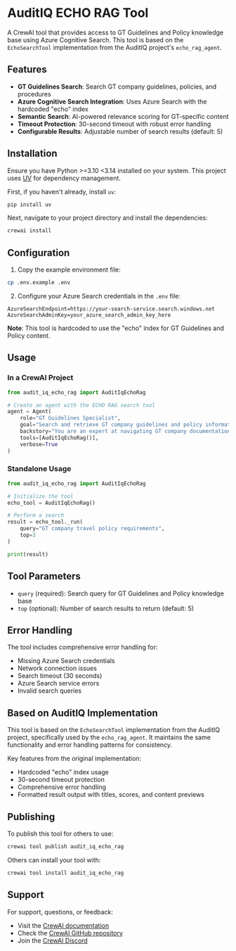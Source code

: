 # AuditIQ ECHO RAG Tool

A CrewAI tool that provides access to GT Guidelines and Policy knowledge base using Azure Cognitive Search. This tool is based on the `EchoSearchTool` implementation from the AuditIQ project's `echo_rag_agent`.

## Features

- **GT Guidelines Search**: Search GT company guidelines, policies, and procedures
- **Azure Cognitive Search Integration**: Uses Azure Search with the hardcoded "echo" index
- **Semantic Search**: AI-powered relevance scoring for GT-specific content
- **Timeout Protection**: 30-second timeout with robust error handling
- **Configurable Results**: Adjustable number of search results (default: 5)

## Installation

Ensure you have Python >=3.10 <3.14 installed on your system. This project uses [UV](https://docs.astral.sh/uv/) for dependency management.

First, if you haven't already, install `uv`:

```bash
pip install uv
```

Next, navigate to your project directory and install the dependencies:

```bash
crewai install
```

## Configuration

1. Copy the example environment file:
```bash
cp .env.example .env
```

2. Configure your Azure Search credentials in the `.env` file:
```
AzureSearchEndpoint=https://your-search-service.search.windows.net
AzureSearchAdminKey=your_azure_search_admin_key_here
```

**Note**: This tool is hardcoded to use the "echo" index for GT Guidelines and Policy content.

## Usage

### In a CrewAI Project

```python
from audit_iq_echo_rag import AuditIqEchoRag

# Create an agent with the ECHO RAG search tool
agent = Agent(
    role="GT Guidelines Specialist",
    goal="Search and retrieve GT company guidelines and policy information",
    backstory="You are an expert at navigating GT company documentation.",
    tools=[AuditIqEchoRag()],
    verbose=True
)
```

### Standalone Usage

```python
from audit_iq_echo_rag import AuditIqEchoRag

# Initialize the tool
echo_tool = AuditIqEchoRag()

# Perform a search
result = echo_tool._run(
    query="GT company travel policy requirements",
    top=3
)

print(result)
```

## Tool Parameters

- `query` (required): Search query for GT Guidelines and Policy knowledge base
- `top` (optional): Number of search results to return (default: 5)

## Error Handling

The tool includes comprehensive error handling for:
- Missing Azure Search credentials
- Network connection issues
- Search timeout (30 seconds)
- Azure Search service errors
- Invalid search queries

## Based on AuditIQ Implementation

This tool is based on the `EchoSearchTool` implementation from the AuditIQ project, specifically used by the `echo_rag_agent`. It maintains the same functionality and error handling patterns for consistency.

Key features from the original implementation:
- Hardcoded "echo" index usage
- 30-second timeout protection  
- Comprehensive error handling
- Formatted result output with titles, scores, and content previews

## Publishing

To publish this tool for others to use:

```bash
crewai tool publish audit_iq_echo_rag
```

Others can install your tool with:

```bash
crewai tool install audit_iq_echo_rag
```

## Support

For support, questions, or feedback:

- Visit the [CrewAI documentation](https://docs.crewai.com)
- Check the [CrewAI GitHub repository](https://github.com/joaomdmoura/crewai)
- Join the [CrewAI Discord](https://discord.com/invite/X4JWnZnxPb)